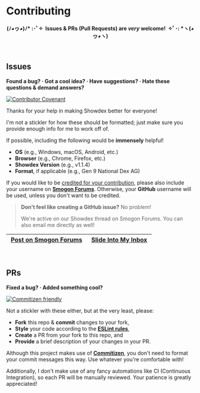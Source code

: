 # Contributing

<p align="center">
  <strong>
    (ﾉ◕ヮ◕)ﾉ* :･ﾟ✧&nbsp;&nbsp;Issues & PRs (Pull Requests) are <em>very</em> welcome!&nbsp;&nbsp;✧ﾟ･: *ヽ(◕ヮ◕ヽ)
  </strong>
</p>

<br>

## Issues

**Found a bug? · Got a cool idea? · Have suggestions? · Hate these questions & demand answers?**

[![Contributor Covenant](https://img.shields.io/badge/Contributor%20Covenant-2.1-4baaaa.svg)](./CODE_OF_CONDUCT.md)

Thanks for your help in making Showdex better for everyone!

I'm not a stickler for how these should be formatted; just make sure you provide enough info for me to work off of.

If possible, including the following would be **immensely** helpful!

* **OS** (e.g., Windows, macOS, Android, etc.)
* **Browser** (e.g., Chrome, Firefox, etc.)
* **Showdex Version** (e.g., v1.1.4)
* **Format**, if applicable (e.g., Gen 9 National Dex AG)

If you would like to be [credited for your contribution](../README.md#contributors), please also include your username on [**Smogon Forums**](https://smogon.com/forums). Otherwise, your **GitHub** username will be used, unless you don't want to be credited.

> **Don't feel like creating a GitHub issue?** No problem!
>
> We're active on our Showdex thread on Smogon Forums. You can also email me directly as well!

&nbsp;[Post on Smogon Forums](https://www.smogon.com/forums/threads/showdex-an-auto-updating-damage-calculator-built-into-showdown.3707265)&nbsp; | &nbsp;[Slide Into My Inbox](mailto:keith@tize.io)&nbsp;
--- | --- |

<br>

## PRs

**Fixed a bug? · Added something cool?**

[![Commitizen friendly](https://img.shields.io/badge/commitizen-friendly-brightgreen.svg)](http://commitizen.github.io/cz-cli)

Not a stickler with these either, but at the very least, please:

* **Fork** this repo & **commit** changes to your fork,
* **Style** your code according to the [**ESLint rules**](../.eslintrc.json),
* **Create** a PR from your fork to this repo, and
* **Provide** a brief description of your changes in your PR.

Although this project makes use of [**Commitizen**](http://commitizen.github.io/cz-cli), you don't need to format your commit messages this way. Use whatever you're comfortable with!

Additionally, I don't make use of any fancy automations like CI (Continuous Integration), so each PR will be manually reviewed. Your patience is greatly appreciated!
